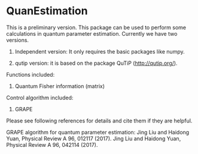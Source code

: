 # QuanEstimation

This is a preliminary version. This package can be used to perform some calculations in quantum parameter estimation. 
Currently we have two versions.  

1) Independent version: It only requires the basic packages like numpy. 

2) qutip version: it is based on the package QuTiP (http://qutip.org/). 

Functions included:
1. Quantum Fisher information (matrix)

Control algorithm included:
1. GRAPE

Please see following references for details and cite them if they are helpful. 

GRAPE algorithm for quantum parameter estimation:
Jing Liu and Haidong Yuan, Physical Review A 96, 012117 (2017).
Jing Liu and Haidong Yuan, Physical Review A 96, 042114 (2017).
